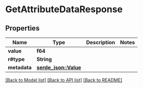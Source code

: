 # GetAttributeDataResponse

## Properties

Name | Type | Description | Notes
------------ | ------------- | ------------- | -------------
**value** | **f64** |  | 
**r#type** | **String** |  | 
**metadata** | [**serde_json::Value**](.md) |  | 

[[Back to Model list]](../README.md#documentation-for-models) [[Back to API list]](../README.md#documentation-for-api-endpoints) [[Back to README]](../README.md)


